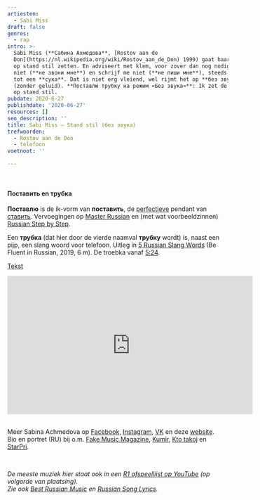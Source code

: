 ```yaml
---
artiesten:
  - Sabi Miss
draft: false
genres:
  - rap
intro: >-
  Sabi Miss (**Сабина Ахмедова**, [Rostov aan de
  Don](https://nl.wikipedia.org/wiki/Rostov_aan_de_Don) 1999) gaat haar telefoon
  op stand stil zetten. En adviseert met klem, voor zover dan nog nodig: bel me
  niet (**не звони мне**) en schrijf me niet (**не пиши мне**), steeds gericht
  tot een **сука**. Dat is niet erg vleiend, wel rijmt het op **без звука**
  (zonder geluid). **Поставлю трубку на режим «Без звука»**: Ik zet de telefoon
  op stand stil. 
pubdate: 2020-6-27
publishdate: '2020-06-27'
resources: []
seo_description: ''
title: Sabi Miss – Stand stil (без звука)
trefwoorden:
  - Rostov aan de Don
  - telefoon
voetnoot: ''

---
```


<br/>

#### Поставить en трубкa

**Поставлю** is de ik-vorm van **поставить**, de [perfectieve](https://nl.wikipedia.org/wiki/Perfectief_aspect) pendant van [ставить](https://youtu.be/aZuP8YdXjwc). Vervoegingen op [Master Russian](http://masterrussian.com/verbs/stavit_postavit.htm) en (met wat voorbeeldzinnen) [Russian Step by Step](https://russianstepbystep.com/grammar/russian-conjugated-verbs/to-put/).

Een **трубкa** (dat hier door de vierde naamval **трубку** wordt) is, naast een pijp, een slang woord voor telefoon. Uitleg in [5 Russian Slang Words](https://youtu.be/jzQslF-zsz4) (Be Fluent in Russian, 2019, 6 m). De troebka vanaf [5:24](https://youtu.be/jzQslF-zsz4?t=324). 

[Tekst](https://text-lyrics.ru/s/sabi-miss/9880-sabi-miss-bez-zvuka-text-pesni.html)

 

<iframe width="560" height="315" src="https://www.youtube.com/embed/Z7HpLC0fjOI" frameborder="0" allow="accelerometer; autoplay; encrypted-media; gyroscope; picture-in-picture" allowfullscreen></iframe>

<br/>
<br/>
 
Meer Sabina Achmedova op [Facebook](https://www.facebook.com/SabiMissMusic/), [Instagram](https://www.instagram.com/sabi_miss/?hl=nl), [VK](https://vk.com/sabimiss) en deze [website](https://sabimiss.com/). <br/>
Bio en portret (RU) bij o.m. [Fake Music Magazine](https://fake-mm.ru/articles/sabimiss), [Kumir](https://kumir.online/muzykant/sabi-miss.html), [Kto takoj](https://ktotakoj.ru/sabi-miss/) en [StarPri](https://starpri.ru/sabi-miss/).

<br/>


*De meeste muziek hier staat ook in een [R1 afspeellijst op YouTube](https://www.youtube.com/playlist?list=PLeE-zqOrSLhxfIpK2vuUJNCKSzyVBi0yM) (op volgorde van plaatsing).* <br/>
*Zie ook [Best Russian Music](https://www.youtube.com/playlist?list=PLeE-zqOrSLhxTFYDvlwUu4hYby9DojwoD) en [Russian Song Lyrics](https://www.youtube.com/playlist?list=PLeE-zqOrSLhzkRCATzT8__oNifBChVHGK).*






 